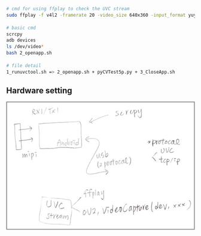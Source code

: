 
```sh
# cmd for using ffplay to check the UVC stream
sudo ffplay -f v4l2 -framerate 20 -video_size 640x360 -input_format yuyv422 -i /dev/video0

# basic cmd
scrcpy
adb devices
ls /dev/video*
bash 2_openapp.sh

# file detail
1_runuvctool.sh => 2_openapp.sh + pyCVTest5p.py + 3_CloseApp.sh
```
## Hardware setting
![](https://github.com/wowyunDBL/pyCVTest_ub/blob/master/Image/setting.jpg)
